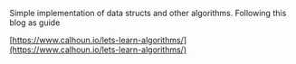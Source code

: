Simple implementation of data structs and other algorithms. Following this blog as guide

[https://www.calhoun.io/lets-learn-algorithms/](https://www.calhoun.io/lets-learn-algorithms/)